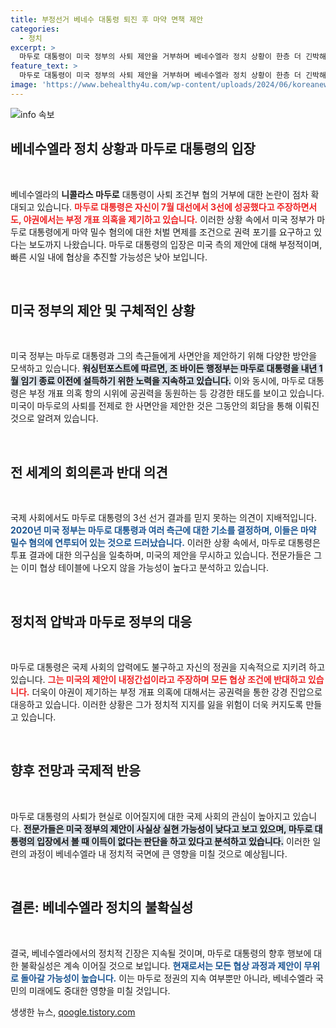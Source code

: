 ```yaml
---
title: 부정선거 베네수 대통령 퇴진 후 마약 면책 제안
categories:
  - 정치
excerpt: >
  마두로 대통령이 미국 정부의 사퇴 제안을 거부하며 베네수엘라 정치 상황이 한층 더 긴박해졌다. 부정 개표 의혹 속에서도 강경히 버티는 마두로, 그 배후에는 어떤 국제적 압력이 존재할까?
feature_text: >
  마두로 대통령이 미국 정부의 사퇴 제안을 거부하며 베네수엘라 정치 상황이 한층 더 긴박해졌다. 부정 개표 의혹 속에서도 강경히 버티는 마두로, 그 배후에는 어떤 국제적 압력이 존재할까?
image: 'https://www.behealthy4u.com/wp-content/uploads/2024/06/koreanews.jpg'
---
```


<p><img src="https://www.behealthy4u.com/wp-content/uploads/2024/06/koreanews.jpg" alt="info 속보" /></p>

<h2 data-ke-size="size26">베네수엘라 정치 상황과 마두로 대통령의 입장</h2>

<p data-ke-size="size16">&nbsp;</p>

<p>베네수엘라의 <b>니콜라스 마두로</b> 대통령이 사퇴 조건부 협의 거부에 대한 논란이 점차 확대되고 있습니다. <b><span style="color: #ee2323;">마두로 대통령은 자신이 7월 대선에서 3선에 성공했다고 주장하면서도, 야권에서는 부정 개표 의혹을 제기하고 있습니다.</span></b> 이러한 상황 속에서 미국 정부가 마두로 대통령에게 마약 밀수 혐의에 대한 처벌 면제를 조건으로 권력 포기를 요구하고 있다는 보도까지 나왔습니다. 마두로 대통령의 입장은 미국 측의 제안에 대해 부정적이며, 빠른 시일 내에 협상을 추진할 가능성은 낮아 보입니다.</p>

<p data-ke-size="size16">&nbsp;</p>

<h2 data-ke-size="size26">미국 정부의 제안 및 구체적인 상황</h2>

<p data-ke-size="size16">&nbsp;</p>

<p>미국 정부는 마두로 대통령과 그의 측근들에게 사면안을 제안하기 위해 다양한 방안을 모색하고 있습니다. <b><span style="background-color: #21538527;">워싱턴포스트에 따르면, 조 바이든 행정부는 마두로 대통령을 내년 1월 임기 종료 이전에 설득하기 위한 노력을 지속하고 있습니다.</span></b> 이와 동시에, 마두로 대통령은 부정 개표 의혹 항의 시위에 공권력을 동원하는 등 강경한 태도를 보이고 있습니다. 미국이 마두로의 사퇴를 전제로 한 사면안을 제안한 것은 그동안의 회담을 통해 이뤄진 것으로 알려져 있습니다.</p>

<p data-ke-size="size16">&nbsp;</p>

<h2 data-ke-size="size26">전 세계의 회의론과 반대 의견</h2>

<p data-ke-size="size16">&nbsp;</p>

<p>국제 사회에서도 마두로 대통령의 3선 선거 결과를 믿지 못하는 의견이 지배적입니다. <b><span style="color: #1a5490;">2020년 미국 정부는 마두로 대통령과 여러 측근에 대한 기소를 결정하며, 이들은 마약 밀수 혐의에 연루되어 있는 것으로 드러났습니다.</span></b> 이러한 상황 속에서, 마두로 대통령은 투표 결과에 대한 의구심을 일축하며, 미국의 제안을 무시하고 있습니다. 전문가들은 그는 이미 협상 테이블에 나오지 않을 가능성이 높다고 분석하고 있습니다.</p>

<p data-ke-size="size16">&nbsp;</p>

<h2 data-ke-size="size26">정치적 압박과 마두로 정부의 대응</h2>

<p data-ke-size="size16">&nbsp;</p>

<p>마두로 대통령은 국제 사회의 압력에도 불구하고 자신의 정권을 지속적으로 지키려 하고 있습니다. <b><span style="color: #ee2323;">그는 미국의 제안이 내정간섭이라고 주장하며 모든 협상 조건에 반대하고 있습니다.</span></b> 더욱이 야권이 제기하는 부정 개표 의혹에 대해서는 공권력을 통한 강경 진압으로 대응하고 있습니다. 이러한 상황은 그가 정치적 지지를 잃을 위험이 더욱 커지도록 만들고 있습니다.</p>

<p data-ke-size="size16">&nbsp;</p>

<h2 data-ke-size="size26">향후 전망과 국제적 반응</h2>

<p data-ke-size="size16">&nbsp;</p>

<p>마두로 대통령의 사퇴가 현실로 이어질지에 대한 국제 사회의 관심이 높아지고 있습니다. <b><span style="background-color: #21538527;">전문가들은 미국 정부의 제안이 사실상 실현 가능성이 낮다고 보고 있으며, 마두로 대통령의 입장에서 볼 때 이득이 없다는 판단을 하고 있다고 분석하고 있습니다.</span></b> 이러한 일련의 과정이 베네수엘라 내 정치적 국면에 큰 영향을 미칠 것으로 예상됩니다.</p>

<p data-ke-size="size16">&nbsp;</p>

<h2 data-ke-size="size26">결론: 베네수엘라 정치의 불확실성</h2>

<p data-ke-size="size16">&nbsp;</p>

<p>결국, 베네수엘라에서의 정치적 긴장은 지속될 것이며, 마두로 대통령의 향후 행보에 대한 불확실성은 계속 이어질 것으로 보입니다. <b><span style="color: #1a5490;">현재로서는 모든 협상 과정과 제안이 무위로 돌아갈 가능성이 높습니다.</span></b> 이는 마두로 정권의 지속 여부뿐만 아니라, 베네수엘라 국민의 미래에도 중대한 영향을 미칠 것입니다.</p>
생생한 뉴스, <a href="https://qoogle.tistory.com" rel="dofollow">qoogle.tistory.com</a>


